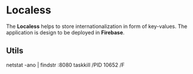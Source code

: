 # Localess

The **Localess** helps to store internationalization in form of key-values.
The application is design to be deployed in **Firebase**. 


## Utils
netstat -ano | findstr :8080
taskkill /PID 10652 /F
